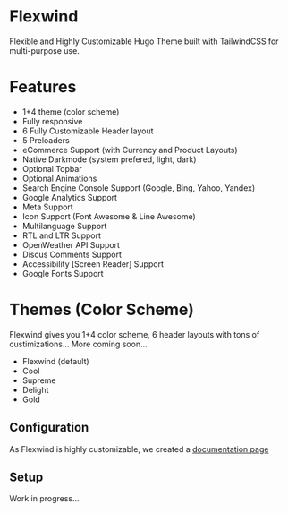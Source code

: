 # Flexwind
Flexible and Highly Customizable Hugo Theme built with TailwindCSS for multi-purpose use.


# Features
- 1+4 theme (color scheme)
- Fully responsive
- 6 Fully Customizable Header layout
- 5 Preloaders
- eCommerce Support (with Currency and Product Layouts)
- Native Darkmode (system prefered, light, dark)
- Optional Topbar
- Optional Animations
- Search Engine Console Support (Google, Bing, Yahoo, Yandex)
- Google Analytics Support
- Meta Support
- Icon Support (Font Awesome & Line Awesome)
- Multilanguage Support
- RTL and LTR Support
- OpenWeather API Support
- Discus Comments Support
- Accessibility [Screen Reader] Support
- Google Fonts Support


# Themes (Color Scheme)

Flexwind gives you 1+4 color scheme, 6 header layouts with tons of custimizations... More coming soon...
- Flexwind (default)
- Cool
- Supreme
- Delight
- Gold


## Configuration
As Flexwind is highly customizable, we created a [documentation page](https://stackoverflow.com)

## Setup
 Work in progress...
